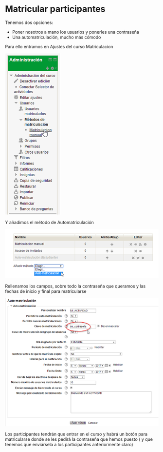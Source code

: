 # Matricular participantes

Tenemos dos opciones:

- Poner nosotros a mano los usuarios y ponerles una contraseña
- Una automatriculación, mucho más cómodo

Para ello entramos en Ajustes del curso Matriculacion

![](https://raw.githubusercontent.com/catedu/soportes-informaticos-profesorado/master/img/Matriculacion1.png)

Y añadimos el método de Automatriculación

![](https://raw.githubusercontent.com/catedu/soportes-informaticos-profesorado/master/img/Matriculacion2.png)

Rellenamos los campos, sobre todo la contraseña que queramos y las fechas de inicio y final para matricularse

![](https://raw.githubusercontent.com/catedu/soportes-informaticos-profesorado/master/img/Matriculacion3.png)

Los participantes tendrán que entrar en el curso y habrá un botón para matricularse donde se les pedirá la contraseña que hemos puesto ( y que tenemos que enviársela a los participantes anteriormente claro)